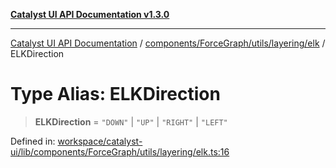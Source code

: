 [**Catalyst UI API Documentation v1.3.0**](../../../../../../README.md)

---

[Catalyst UI API Documentation](../../../../../../README.md) / [components/ForceGraph/utils/layering/elk](../README.md) / ELKDirection

# Type Alias: ELKDirection

> **ELKDirection** = `"DOWN"` \| `"UP"` \| `"RIGHT"` \| `"LEFT"`

Defined in: [workspace/catalyst-ui/lib/components/ForceGraph/utils/layering/elk.ts:16](https://github.com/TheBranchDriftCatalyst/catalyst-ui/blob/main/lib/components/ForceGraph/utils/layering/elk.ts#L16)
